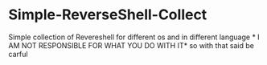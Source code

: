# Simple-ReverseShell-Collect
Simple collection of Revereshell for different os and in different language * I AM NOT RESPONSIBLE FOR WHAT YOU DO WITH IT* 
so with that said be carful
